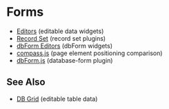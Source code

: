 # Forms

- [Editors](editors/index.md) (editable data widgets)
- [Record Set](recordset/dbRecordSet.md) (record set plugins)
- [dbForm Editors](dbFormEditors/index.md) (dbForm widgets)
- [compass.js](compass.md) (page element positioning comparison)
- [dbForm.js](dbForm.md) (database-form plugin)

## See Also

- [DB Grid](../tables/dbGrid/dbGrid.md) (editable table data)
